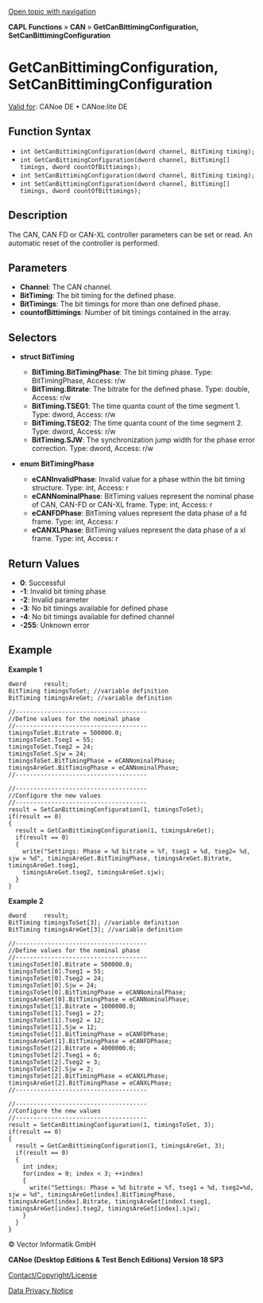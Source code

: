[Open topic with navigation](../../../../../CANoeDEFamily.htm#Topics/CAPLFunctions/CAN/Functions/CAPLfunctionGetSetCanBittimingConfiguration.md)

**CAPL Functions** » **CAN** » **GetCanBittimingConfiguration, SetCanBittimingConfiguration**

# GetCanBittimingConfiguration, SetCanBittimingConfiguration

[Valid for](../../../Shared/FeatureAvailability.md): CANoe DE • CANoe:lite DE

## Function Syntax

- `int GetCanBittimingConfiguration(dword channel, BitTiming timing);`
- `int GetCanBittimingConfiguration(dword channel, BitTiming[] timings, dword countOfBittimings);`
- `int SetCanBittimingConfiguration(dword channel, BitTiming timing);`
- `int SetCanBittimingConfiguration(dword channel, BitTiming[] timings, dword countOfBittimings);`

## Description

The CAN, CAN FD or CAN-XL controller parameters can be set or read. An automatic reset of the controller is performed.

## Parameters

- **Channel**: The CAN channel.
- **BitTiming**: The bit timing for the defined phase.
- **BitTimings**: The bit timings for more than one defined phase.
- **countofBittimings**: Number of bit timings contained in the array.

## Selectors

- **struct BitTiming**
  - **BitTiming.BitTimingPhase**: The bit timing phase. Type: BitTimingPhase, Access: r/w
  - **BitTiming.Bitrate**: The bitrate for the defined phase. Type: double, Access: r/w
  - **BitTiming.TSEG1**: The time quanta count of the time segment 1. Type: dword, Access: r/w
  - **BitTiming.TSEG2**: The time quanta count of the time segment 2. Type: dword, Access: r/w
  - **BitTiming.SJW**: The synchronization jump width for the phase error correction. Type: dword, Access: r/w

- **enum BitTimingPhase**
  - **eCANInvalidPhase**: Invalid value for a phase within the bit timing structure. Type: int, Access: r
  - **eCANNominalPhase**: BitTiming values represent the nominal phase of CAN, CAN-FD or CAN-XL frame. Type: int, Access: r
  - **eCANFDPhase**: BitTiming values represent the data phase of a fd frame. Type: int, Access: r
  - **eCANXLPhase**: BitTiming values represent the data phase of a xl frame. Type: int, Access: r

## Return Values

- **0**: Successful
- **-1**: Invalid bit timing phase
- **-2**: Invalid parameter
- **-3**: No bit timings available for defined phase
- **-4**: No bit timings available for defined channel
- **-255**: Unknown error

## Example

**Example 1**

```plaintext
dword     result;
BitTiming timingsToSet; //variable definition
BitTiming timingsAreGet; //variable definition

//-------------------------------------
//Define values for the nominal phase
//-------------------------------------
timingsToSet.Bitrate = 500000.0;
timingsToSet.Tseg1 = 55;
timingsToSet.Tseg2 = 24;
timingsToSet.Sjw = 24;
timingsToSet.BitTimingPhase = eCANNominalPhase;
timingsAreGet.BitTimingPhase = eCANNominalPhase;
//-------------------------------------

//-------------------------------------
//Configure the new values
//-------------------------------------
result = SetCanBittimingConfiguration(1, timingsToSet);
if(result == 0)
{
  result = GetCanBittimingConfiguration(1, timingsAreGet);
  if(result == 0)
  {
    write("Settings: Phase = %d bitrate = %f, tseg1 = %d, tseg2= %d, sjw = %d", timingsAreGet.BitTimingPhase, timingsAreGet.Bitrate, timingsAreGet.tseg1,
    timingsAreGet.tseg2, timingsAreGet.sjw);
  }
}
```

**Example 2**

```plaintext
dword     result;
BitTiming timingsToSet[3]; //variable definition
BitTiming timingsAreGet[3]; //variable definition

//-------------------------------------
//Define values for the nominal phase
//-------------------------------------
timingsToSet[0].Bitrate = 500000.0;
timingsToSet[0].Tseg1 = 55;
timingsToSet[0].Tseg2 = 24;
timingsToSet[0].Sjw = 24;
timingsToSet[0].BitTimingPhase = eCANNominalPhase;
timingsAreGet[0].BitTimingPhase = eCANNominalPhase;
timingsToSet[1].Bitrate = 1000000.0;
timingsToSet[1].Tseg1 = 27;
timingsToSet[1].Tseg2 = 12;
timingsToSet[1].Sjw = 12;
timingsToSet[1].BitTimingPhase = eCANFDPhase;
timingsAreGet[1].BitTimingPhase = eCANFDPhase;
timingsToSet[2].Bitrate = 4000000.0;
timingsToSet[2].Tseg1 = 6;
timingsToSet[2].Tseg2 = 3;
timingsToSet[2].Sjw = 2;
timingsToSet[2].BitTimingPhase = eCANXLPhase;
timingsAreGet[2].BitTimingPhase = eCANXLPhase;
//-------------------------------------

//-------------------------------------
//Configure the new values
//-------------------------------------
result = SetCanBittimingConfiguration(1, timingsToSet, 3);
if(result == 0)
{
  result = GetCanBittimingConfiguration(1, timingsAreGet, 3);
  if(result == 0)
  {
    int index;
    for(index = 0; index < 3; ++index)
    {
      write("Settings: Phase = %d bitrate = %f, tseg1 = %d, tseg2=%d, sjw = %d", timingsAreGet[index].BitTimingPhase, timingsAreGet[index].Bitrate, timingsAreGet[index].tseg1, timingsAreGet[index].tseg2, timingsAreGet[index].sjw);
    }
  }
}
```

© Vector Informatik GmbH

**CANoe (Desktop Editions & Test Bench Editions) Version 18 SP3**

[Contact/Copyright/License](../../../Shared/ContactCopyrightLicense.md)

[Data Privacy Notice](https://www.vector.com/int/en/company/get-info/privacy-policy/)